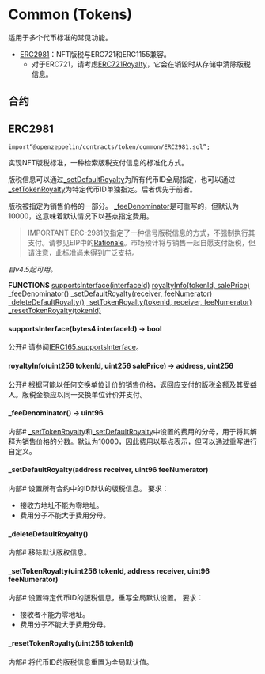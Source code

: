 # Common (Tokens)
适用于多个代币标准的常见功能。

* [ERC2981](#erc2981)：NFT版税与ERC721和ERC1155兼容。
    * 对于ERC721，请考虑[ERC721Royalty](./ERC721.md#erc721royalty)，它会在销毁时从存储中清除版税信息。

## 合约

## ERC2981
```
import“@openzeppelin/contracts/token/common/ERC2981.sol”;
```

实现NFT版税标准，一种检索版税支付信息的标准化方式。

版税信息可以通过[_setDefaultRoyalty](#_setdefaultroyaltyaddress-receiver-uint96-feenumerator)为所有代币ID全局指定，也可以通过[_setTokenRoyalty](#_settokenroyaltyuint256-tokenid-address-receiver-uint96-feenumerator)为特定代币ID单独指定。后者优先于前者。

版税被指定为销售价格的一部分。 [_feeDenominator](#_feedenominator-→-uint96)是可重写的，但默认为10000，这意味着默认情况下以基点指定费用。

> IMPORTANT
ERC-2981仅指定了一种信号版税信息的方式，不强制执行其支付。请参见EIP中的[Rationale](https://eips.ethereum.org/EIPS/eip-2981#optional-royalty-payments)。市场预计将与销售一起自愿支付版税，但请注意，此标准尚未得到广泛支持。

*自v4.5起可用。*

**FUNCTIONS**
[supportsInterface(interfaceId)](#supportsinterfacebytes4-interfaceid-→-bool)
[royaltyInfo(tokenId, salePrice)](#royaltyinfouint256-tokenid-uint256-saleprice-→-address-uint256)
[_feeDenominator()](#_feedenominator-→-uint96)
[_setDefaultRoyalty(receiver, feeNumerator)](#_setdefaultroyaltyaddress-receiver-uint96-feenumerator)
[_deleteDefaultRoyalty()](#_deletedefaultroyalty)
[_setTokenRoyalty(tokenId, receiver, feeNumerator)](#_settokenroyaltyuint256-tokenid-address-receiver-uint96-feenumerator)
[_resetTokenRoyalty(tokenId)](#_resettokenroyaltyuint256-tokenid)

#### supportsInterface(bytes4 interfaceId) → bool
公开#
请参阅[IERC165.supportsInterface](./Utils.md#supportsinterfacebytes4-interfaceid-→-bool)。

#### royaltyInfo(uint256 tokenId, uint256 salePrice) → address, uint256
公开#
根据可能以任何交换单位计价的销售价格，返回应支付的版税金额及其受益人。版税金额应以同一交换单位计价并支付。

#### _feeDenominator() → uint96
内部#
[_setTokenRoyalty](#_setdefaultroyaltyaddress-receiver-uint96-feenumerator)和[_setDefaultRoyalty](#_settokenroyaltyuint256-tokenid-address-receiver-uint96-feenumerator)中设置的费用的分母，用于将其解释为销售价格的分数。默认为10000，因此费用以基点表示，但可以通过重写进行自定义。

#### _setDefaultRoyalty(address receiver, uint96 feeNumerator)
内部#
设置所有合约中的ID默认的版税信息。
要求：
* 接收方地址不能为零地址。
* 费用分子不能大于费用分母。

#### _deleteDefaultRoyalty()
内部#
移除默认版权信息。

#### _setTokenRoyalty(uint256 tokenId, address receiver, uint96 feeNumerator)
内部#
设置特定代币ID的版税信息，重写全局默认设置。
要求：
* 接收者不能为零地址。
* 费用分子不能大于费用分母。

#### _resetTokenRoyalty(uint256 tokenId)
内部#
将代币ID的版税信息重置为全局默认值。